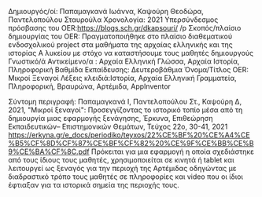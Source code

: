 
Δημιουργός/οί: Παπαμαγκανά Ιωάννα, Καψούρη Θεοδώρα, Παντελοπούλου Σταυρούλα
Χρονολογία: 2021
Υπερσύνδεσμος πρόσβασης του OER:https://blogs.sch.gr/dkapsouri/ /p
Σκοπός/πλαίσιο δημιουργίας του OER: Πραγματοποιήθηκε στο πλαίσιο διαθεματικού ενδοσχολικού project στα μαθήματα της αρχαίας ελληνικής και της ιστορίας Α λυκείου με στόχο να καταστήσουμε τους μαθητές δημιουργούς
Γνωστικό/ά Αντικείμενο/α : Αρχαία Ελληνική Γλώσσα, Αρχαία Ιστορία, Πληροφορική
Βαθμίδα Εκπαίδευσης: Δευτεροβάθμια
Όνομα/Τίτλος OER: Μικροί Ξεναγοί 
Λέξεις κλειδιά:Ιστορία, Αρχαία Ελληνική Γραμματεία, Πληροφορική, Βραυρώνα, Αρτέμιδα, AppInventor

Σύντομη περιγραφή:
Παπαμαγκανά Ι, Παντελοπούλου Στ., Καψούρη Δ, 2021, "Μικροί ξεναγοί": Προσεγγίζοντας το ιστορικό τοπίο μέσα από τη δημιουργία μιας εφαρμογής ξενάγησης, Έρκυνα, Επιθεώρηση Εκπαιδευτικών– Επιστημονικών Θεμάτων, Τεύχος 22ο, 30-41, 2021 https://erkyna.gr/e_docs/periodiko/teyxos/22%CE%BF%20%CE%A4%CE%B5%CF%8D%CF%87%CE%BF%CF%82%20%CE%9F%CE%BB%CE%B9%CE%BA%CF%8C.pdf 
Πρόκειται για μια εφαρμογή η οποία σχεδιάστηκε από τους ίδιους τους μαθητές, χρησιμοποιείται σε κινητά ή tablet και λειτουργεί ως ξεναγός για την περιοχή της Αρτέμιδας οδηγώντας με διαδραστικό τρόπο τους μαθητές σε πληροφορίες και video που οι ίδιοι έφτιαξαν για τα ιστορικά σημεία της περιοχής τους.  


